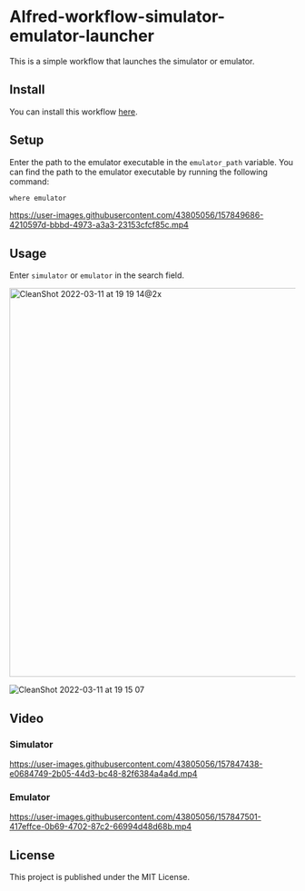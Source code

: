 # Alfred-workflow-simulator-emulator-launcher

This is a simple workflow that launches the simulator or emulator.

## Install

You can install this workflow [here](https://github.com/yamatatsu10969/alfred-workflow-simulator-emulator-launcher/releases).

## Setup

Enter the path to the emulator executable in the `emulator_path` variable.
You can find the path to the emulator executable by running the following command:

```bash
where emulator
```

https://user-images.githubusercontent.com/43805056/157849686-4210597d-bbbd-4973-a3a3-23153cfcf85c.mp4

## Usage

Enter `simulator` or `emulator` in the search field.

<img width="685" alt="CleanShot 2022-03-11 at 19 19 14@2x" src="https://user-images.githubusercontent.com/43805056/157848425-3806c58d-731e-4291-a243-f3705a6be1ae.png">

![CleanShot 2022-03-11 at 19 15 07](https://user-images.githubusercontent.com/43805056/157848336-0873c737-d977-487b-afe6-49206864d267.png)

## Video

### Simulator

https://user-images.githubusercontent.com/43805056/157847438-e0684749-2b05-44d3-bc48-82f6384a4a4d.mp4

### Emulator

https://user-images.githubusercontent.com/43805056/157847501-417effce-0b69-4702-87c2-66994d48d68b.mp4


## License

This project is published under the MIT License.